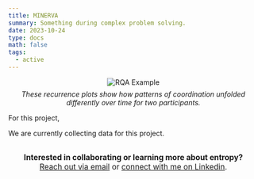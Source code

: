 ```yaml
---
title: MINERVA
summary: Something during complex problem solving. 
date: 2023-10-24
type: docs
math: false
tags:
  - active
---
```


<figure style="text-align: center; margin: 0 auto;">
  <img src="rqa_example.png" alt="RQA Example" style="max-width: 100%; height: auto;">
  <figcaption style="margin-top: 0.5em; font-style: italic;">
    These recurrence plots show how patterns of coordination unfolded differently over time for two participants.
  </figcaption>
</figure>

For this project, 

We are currently collecting data for this project.  


<div style="margin-top: 2em; text-align: center; font-size: 1.1em;">
  <strong>Interested in collaborating or learning more about entropy?</strong><br>
  <a href="mailto:tkara.mullin@ucf.edu">Reach out via email</a> or 
  <a href="https://www.linkedin.com/in/tkara-mullins/">connect with me on Linkedin</a>.
</div>



<!--more-->
